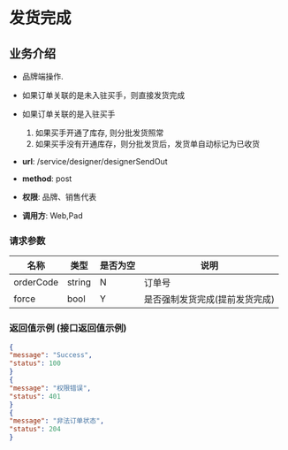 发货完成
=======

## 业务介绍

- 品牌端操作. 
- 如果订单关联的是未入驻买手，则直接发货完成
- 如果订单关联的是入驻买手
    1. 如果买手开通了库存, 则分批发货照常
    2. 如果买手没有开通库存，则分批发货后，发货单自动标记为已收货

- **url**: /service/designer/designerSendOut
- **method**: post
- **权限**: 品牌、销售代表
- **调用方**: Web,Pad

### 请求参数

|    名称   |  类型  | 是否为空 |              说明              |
|-----------|--------|----------|--------------------------------|
| orderCode | string | N        | 订单号                         |
| force     | bool   | Y        | 是否强制发货完成(提前发货完成) |


### 返回值示例 (接口返回值示例)

```json
{
"message": "Success",
"status": 100
}
{
"message": "权限错误",
"status": 401
}
{
"message": "非法订单状态",
"status": 204
}
```